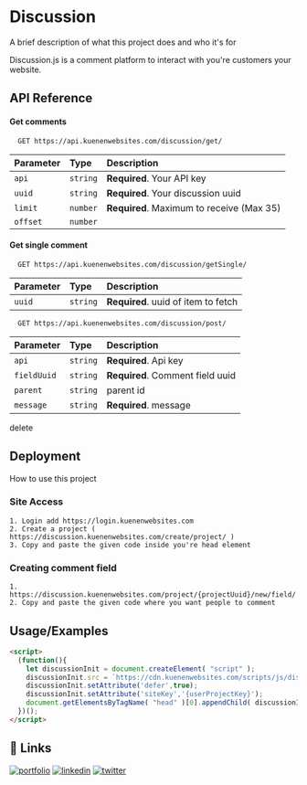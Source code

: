 
# Discussion

A brief description of what this project does and who it's for

Discussion.js is a comment platform to interact with you're customers your website.


## API Reference

#### Get comments

```http
  GET https://api.kuenenwebsites.com/discussion/get/
```

| Parameter | Type     | Description                |
| :-------- | :------- | :------------------------- |
| `api` | `string` | **Required**. Your API key |
| `uuid` | `string` | **Required**. Your discussion uuid |
| `limit` | `number` | **Required**. Maximum to receive (Max 35) |
| `offset` | `number` |  |


#### Get single comment

```http
  GET https://api.kuenenwebsites.com/discussion/getSingle/
```

| Parameter | Type     | Description                       |
| :-------- | :------- | :-------------------------------- |
| `uuid`      | `string` | **Required**. uuid of item to fetch |


```http
  GET https://api.kuenenwebsites.com/discussion/post/
```

| Parameter | Type     | Description                       |
| :-------- | :------- | :-------------------------------- |
| `api`      | `string` | **Required**. Api key |
| `fieldUuid`      | `string` | **Required**. Comment field uuid |
| `parent`      | `string` | parent id |
| `message`      | `string` | **Required**. message |

delete

## Deployment

How to use this project

### Site Access
    1. Login add https://login.kuenenwebsites.com
    2. Create a project ( https://discussion.kuenenwebsites.com/create/project/ )
    3. Copy and paste the given code inside you're head element 

### Creating comment field
    1. https://discussion.kuenenwebsites.com/project/{projectUuid}/new/field/
    2. Copy and paste the given code where you want people to comment




## Usage/Examples

```html
<script>
  (function(){
    let discussionInit = document.createElement( "script" );
    discussionInit.src = `https://cdn.kuenenwebsites.com/scripts/js/discussion.js`;
    discussionInit.setAttribute('defer',true);
    discussionInit.setAttribute('siteKey','{userProjectKey}');
    document.getElementsByTagName( "head" )[0].appendChild( discussionInit );
  })();
</script>
```


## 🔗 Links
[![portfolio](https://img.shields.io/badge/Patreon-000?style=for-the-badge&logo=ko-fi&logoColor=white)](https://patreon.com/)
[![linkedin](https://img.shields.io/badge/linkedin-0A66C2?style=for-the-badge&logo=linkedin&logoColor=white)](https://www.linkedin.com/in/lennard-kuenen/)
[![twitter](https://img.shields.io/badge/twitter-1DA1F2?style=for-the-badge&logo=twitter&logoColor=white)](https://twitter.com/Lennardk1325)

